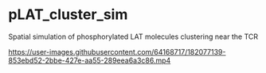 # pLAT_cluster_sim
Spatial simulation of phosphorylated LAT molecules clustering near the TCR



https://user-images.githubusercontent.com/64168717/182077139-853ebd52-2bbe-427e-aa55-289eea6a3c86.mp4

